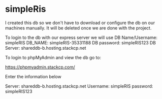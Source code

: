 # simpleRis

I created this db so we don't have to download or configure the db on our machines manually. It will be deleted once we are done with the project.

To login to the db with our express server we will use
DB Name/Username: simpleRIS
DB_NAME: simpleRIS-35331188
DB password: simpleRIS123
DB Server: shareddb-b.hosting.stackcp.net

To login to phpMyAdmin and view the db go to:

https://phpmyadmin.stackcp.com/

Enter the information below

Server: shareddb-b.hosting.stackcp.net
Username: simpleRIS
password: simpleRIS123